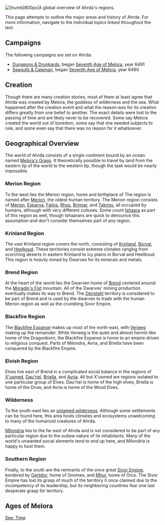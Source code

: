![thumb|800px|A global overview of Ahrda's
regions.](../images/World_Map_Handout.jpg "wikilink")

This page attempts to outline the major areas and history of Ahrda. For
more information, navigate to the individual topics linked throughout
the text.

## Campaigns

The following campaigns are set on Ahrda:

  - [Dungeons & Drunkards](../Adventures/Dungeons_&_Drunkards "wikilink"), began
    [Seventh Age of Melora](../Timeline/Time.md), year 6491
  - [Seagulls & Calamari](../Adventures/Seagulls_&_Calamari.md "wikilink"), began
    [Seventh Age of Melora](../Timeline/Time.md), year 6490

## Creation

Though there are many creation stories, most of them at least agree that
Ahrda was created by Melora, the goddess of wilderness and the sea. What
happened after the creation event and what the reason was for its
creation differs greatly from one belief to another. The exact details
were lost to the passing of time and are likely never to be recovered.
Some say Melora created the world out of boredom, some say that she
needed subjects to rule, and some even say that there was no reason for
it whatsoever.

## Geographical Overview

The world of Ahrda consists of a single continent bound by an ocean
named [Melora's Grasp](/Melora's_Grasp.md "wikilink"). It theoretically
possible to travel by land from the eastern tip of the world to the
western tip, though the task would be nearly impossible.

### Merion Region

To the west lies the Merion region, home and birthplace of The region is named after
[Merion](Regions/Merion.md "wikilink"), the oldest human territory. The Merion
region consists of [Merion](Regions/Merion.md "wikilink"),
[Esparva](Regions/Esparva.md "wikilink"), [Falios](Regions/Falios.md "wikilink"),
[Rhos](Regions/Rhos.md "wikilink"), [Brinnar](Regions/Brinnar.md "wikilink"), and
[Takrios](Regions/Takrios.md "wikilink"), all occupied by humans, although with
very different cultures. Some count [Ishaara](Regions/Ishaara.md "wikilink") as
part of this region as well, though Ishaarans are quick to denounce this
assumption and don't consider themselves part of any region.

### Krinland Region

The vast Krinland region covers the north, consisting of
[Krinland](Regions/Krinland.md "wikilink"), [Borval](Regions/Borval.md "wikilink"), and
[Heelkoud](Regions/Heelkoud.md "wikilink"). These territories consist extreme
climates ranging from scorching deserts in eastern Krinland to icy
plains in Borval and Heelkoud. This region is heavily mined by Dwarves
for its minerals and metals.

### Brend Region

At the heart of the world lies the Dwarven home of
[Brend](RegionsBrend/Brend.md "wikilink") centered around the [Moradin's
Fist](Regions/Brend/Moradin's_Fist.md "wikilink") mountain. All of the Dwarves' mining
production eventually makes its way to Brend. The
[Deirstahl](Regions/Deirstahl.md "wikilink") territory is considered to be part of
Brend and is used by the dwarves to trade with the human Merion region
as well as the crumbling Sivor Empire.

### Blackfire Region

The [Blackfire Expanse](Regions/Blackfire_Expanse.md "wikilink") makes up most of
the north-east, with [Verweg](Regions/Verweg.md "wikilink") making up the
remainder. While Verweg is the quiet and almost hermit-like home of the
Dragonborn, the Blackfire Expanse is home to an empire driven to
religious conquest. Parts of Milondra, Avria, and Briella have been
conquered by the Blackfire Empire.

### Elvish Region

Elves live east of Brend in a complicated social balance in the regions
of [X'usmed](Regions/X'usmed.md "wikilink"), [Dau'riel](Regions/Dau'riel.md "wikilink"),
[Briella](Regions/Briella.md "wikilink"), and [Avria](Regions/Avria.md "wikilink"). All but
X'usmed are regions isolated to one particular group of Elves. Dau'riel
is home of the high elves, Briella is home of the Drow, and Avria is
home of the Wood Elves.


### Wilderness

To the south-east lies an [untamed
wilderness](Regions/Untamed_Wilderness.md "wikilink"). Although some settlements
can be found here, this area hosts climates and ecosystems unwelcoming
to many of the humanoid creatures of Ahrda.

[Milondria](/Milondria "wikilink") lies to the far east of Ahrda and is
not considered to be part of any particular region due to the outlaw
nature of its inhabitants. Many of the world's unwanted social elements
tend to end up here, and Milondria is happy to host them.

### Southern Region

Finally, to the south are the remnants of the once great [Sivor Empire](Regions/Sivor_Empire.md "wikilink"), bordered by
[Gerbilor](Regions/Gerbilor.md "wikilink"), home of Gnomes, and
[Mhur](Regions/Mhur.d "wikilink"), home of Orcs. The Sivor Empire has lost its
grasp of much of the territory it once claimed due to the incompetency
of its leadership, but its neighboring countries fear one last desperate
grasp for territory.


## Ages of Melora

[See: Time](../Timeine/Time.md)
